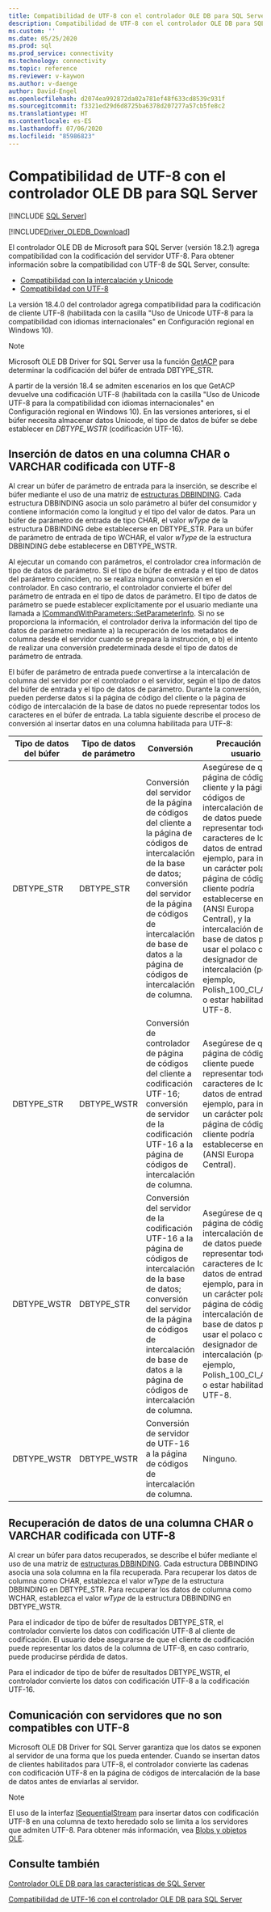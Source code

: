 ```yaml
---
title: Compatibilidad de UTF-8 con el controlador OLE DB para SQL Server | Microsoft Docs
description: Compatibilidad de UTF-8 con el controlador OLE DB para SQL Server
ms.custom: ''
ms.date: 05/25/2020
ms.prod: sql
ms.prod_service: connectivity
ms.technology: connectivity
ms.topic: reference
ms.reviewer: v-kaywon
ms.author: v-daenge
author: David-Engel
ms.openlocfilehash: d2074ea992872da02a781ef48f633cd8539c931f
ms.sourcegitcommit: f3321ed29d6d8725ba6378d207277a57cb5fe8c2
ms.translationtype: HT
ms.contentlocale: es-ES
ms.lasthandoff: 07/06/2020
ms.locfileid: "85986823"
---
```

# <a name="utf-8-support-in-ole-db-driver-for-sql-server"></a>Compatibilidad de UTF-8 con el controlador OLE DB para SQL Server
[!INCLUDE [SQL Server](../../../includes/applies-to-version/sql-asdb-asdbmi-asa-pdw.md)]

[!INCLUDE[Driver_OLEDB_Download](../../../includes/driver_oledb_download.md)]

El controlador OLE DB de Microsoft para SQL Server (versión 18.2.1) agrega compatibilidad con la codificación del servidor UTF-8. Para obtener información sobre la compatibilidad con UTF-8 de SQL Server, consulte:
- [Compatibilidad con la intercalación y Unicode](../../../relational-databases/collations/collation-and-unicode-support.md)
- [Compatibilidad con UTF-8](../../../relational-databases/collations/collation-and-unicode-support.md#utf8)

La versión 18.4.0 del controlador agrega compatibilidad para la codificación de cliente UTF-8 (habilitada con la casilla "Uso de Unicode UTF-8 para la compatibilidad con idiomas internacionales" en Configuración regional en Windows 10).

> [!NOTE]  
> Microsoft OLE DB Driver for SQL Server usa la función [GetACP](https://docs.microsoft.com/windows/win32/api/winnls/nf-winnls-getacp) para determinar la codificación del búfer de entrada DBTYPE_STR.
>
> A partir de la versión 18.4 se admiten escenarios en los que GetACP devuelve una codificación UTF-8 (habilitada con la casilla "Uso de Unicode UTF-8 para la compatibilidad con idiomas internacionales" en Configuración regional en Windows 10). En las versiones anteriores, si el búfer necesita almacenar datos Unicode, el tipo de datos de búfer se debe establecer en *DBTYPE_WSTR* (codificación UTF-16).

## <a name="data-insertion-into-a-utf-8-encoded-char-or-varchar-column"></a>Inserción de datos en una columna CHAR o VARCHAR codificada con UTF-8
Al crear un búfer de parámetro de entrada para la inserción, se describe el búfer mediante el uso de una matriz de [estructuras DBBINDING](https://go.microsoft.com/fwlink/?linkid=2071182). Cada estructura DBBINDING asocia un solo parámetro al búfer del consumidor y contiene información como la longitud y el tipo del valor de datos. Para un búfer de parámetro de entrada de tipo CHAR, el valor *wType* de la estructura DBBINDING debe establecerse en DBTYPE_STR. Para un búfer de parámetro de entrada de tipo WCHAR, el valor *wType* de la estructura DBBINDING debe establecerse en DBTYPE_WSTR.

Al ejecutar un comando con parámetros, el controlador crea información de tipo de datos de parámetro. Si el tipo de búfer de entrada y el tipo de datos del parámetro coinciden, no se realiza ninguna conversión en el controlador. En caso contrario, el controlador convierte el búfer del parámetro de entrada en el tipo de datos de parámetro. El tipo de datos de parámetro se puede establecer explícitamente por el usuario mediante una llamada a [ICommandWithParameters::SetParameterInfo](https://go.microsoft.com/fwlink/?linkid=2071577). Si no se proporciona la información, el controlador deriva la información del tipo de datos de parámetro mediante a) la recuperación de los metadatos de columna desde el servidor cuando se prepara la instrucción, o b) el intento de realizar una conversión predeterminada desde el tipo de datos de parámetro de entrada.

El búfer de parámetro de entrada puede convertirse a la intercalación de columna del servidor por el controlador o el servidor, según el tipo de datos del búfer de entrada y el tipo de datos de parámetro. Durante la conversión, pueden perderse datos si la página de código del cliente o la página de código de intercalación de la base de datos no puede representar todos los caracteres en el búfer de entrada. La tabla siguiente describe el proceso de conversión al insertar datos en una columna habilitada para UTF-8:

|Tipo de datos del búfer|Tipo de datos de parámetro|Conversión|Precaución del usuario|
|---             |---                |---       |---            |
|DBTYPE_STR|DBTYPE_STR|Conversión del servidor de la página de códigos del cliente a la página de códigos de intercalación de la base de datos; conversión del servidor de la página de códigos de intercalación de base de datos a la página de códigos de intercalación de columna.|Asegúrese de que la página de códigos del cliente y la página de códigos de intercalación de base de datos pueden representar todos los caracteres de los datos de entrada. Por ejemplo, para insertar un carácter polaco, la página de códigos del cliente podría establecerse en 1250 (ANSI Europa Central), y la intercalación de la base de datos podría usar el polaco como el designador de intercalación (por ejemplo, Polish_100_CI_AS_SC) o estar habilitada para UTF-8.|
|DBTYPE_STR|DBTYPE_WSTR|Conversión de controlador de página de códigos del cliente a codificación UTF-16; conversión de servidor de la codificación UTF-16 a la página de códigos de intercalación de columna.|Asegúrese de que la página de códigos del cliente puede representar todos los caracteres de los datos de entrada. Por ejemplo, para insertar un carácter polaco, la página de códigos del cliente podría establecerse en 1250 (ANSI Europa Central).|
|DBTYPE_WSTR|DBTYPE_STR|Conversión del servidor de la codificación UTF-16 a la página de códigos de intercalación de la base de datos; conversión del servidor de la página de códigos de intercalación de base de datos a la página de códigos de intercalación de columna.|Asegúrese de que la página de códigos de intercalación de base de datos pueden representar todos los caracteres de los datos de entrada. Por ejemplo, para insertar un carácter polaco, la página de códigos de intercalación de la base de datos podría usar el polaco como el designador de intercalación (por ejemplo, Polish_100_CI_AS_SC) o estar habilitada para UTF-8.|
|DBTYPE_WSTR|DBTYPE_WSTR|Conversión de servidor de UTF-16 a la página de códigos de intercalación de columna.|Ninguno.|

## <a name="data-retrieval-from-a-utf-8-encoded-char-or-varchar-column"></a>Recuperación de datos de una columna CHAR o VARCHAR codificada con UTF-8
Al crear un búfer para datos recuperados, se describe el búfer mediante el uso de una matriz de [estructuras DBBINDING](https://go.microsoft.com/fwlink/?linkid=2071182). Cada estructura DBBINDING asocia una sola columna en la fila recuperada. Para recuperar los datos de columna como CHAR, establezca el valor *wType* de la estructura DBBINDING en DBTYPE_STR. Para recuperar los datos de columna como WCHAR, establezca el valor *wType* de la estructura DBBINDING en DBTYPE_WSTR.

Para el indicador de tipo de búfer de resultados DBTYPE_STR, el controlador convierte los datos con codificación UTF-8 al cliente de codificación. El usuario debe asegurarse de que el cliente de codificación puede representar los datos de la columna de UTF-8, en caso contrario, puede producirse pérdida de datos.

Para el indicador de tipo de búfer de resultados DBTYPE_WSTR, el controlador convierte los datos con codificación UTF-8 a la codificación UTF-16.

## <a name="communication-with-servers-that-dont-support-utf-8"></a>Comunicación con servidores que no son compatibles con UTF-8
Microsoft OLE DB Driver for SQL Server garantiza que los datos se exponen al servidor de una forma que los pueda entender. Cuando se insertan datos de clientes habilitados para UTF-8, el controlador convierte las cadenas con codificación UTF-8 en la página de códigos de intercalación de la base de datos antes de enviarlas al servidor.

> [!NOTE]  
> El uso de la interfaz [ISequentialStream](https://docs.microsoft.com/previous-versions/windows/desktop/ms718035(v=vs.85)) para insertar datos con codificación UTF-8 en una columna de texto heredado solo se limita a los servidores que admiten UTF-8. Para obtener más información, vea [Blobs y objetos OLE](../ole-db-blobs/blobs-and-ole-objects.md).

## <a name="see-also"></a>Consulte también  
[Controlador OLE DB para las características de SQL Server](../../oledb/features/oledb-driver-for-sql-server-features.md) 

[Compatibilidad de UTF-16 con el controlador OLE DB para SQL Server](../../oledb/features/utf-16-support-in-oledb-driver-for-sql-server.md)    
  
  

